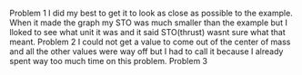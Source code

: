 Problem 1 I did my best to get it to look as close as possible to the example. When it made the graph my STO was much smaller than the example but I lloked to see what unit it was and it said STO(thrust) wasnt sure what that meant.
Problem 2 I could not get a value to come out of the center of mass and all the other values were way off but I had to call it because I already spent way too much time on this problem.
Problem 3
